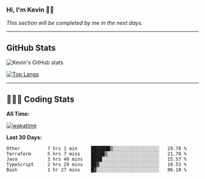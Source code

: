 ### Hi, I'm Kevin 👋🏻

_This section will be completed by me in the next days._


--- 
## GitHub Stats
![Kevin's GitHub stats](https://github-readme-stats.vercel.app/api?username=kevin-kraus&show_icons=true&theme=dark)

[![Top Langs](https://github-readme-stats.vercel.app/api/top-langs/?username=kevin-kraus&layout=compact&theme=dark)]()

---
## 🧑🏻‍💻 Coding Stats

**All Time:**

[![wakatime](https://wakatime.com/badge/user/2ee1869b-72a2-4c21-b5f7-e95432f5a1cf.svg?style=flat)](https://wakatime.com/@2ee1869b-72a2-4c21-b5f7-e95432f5a1cf)

**Last 30 Days:**

<!--START_SECTION:waka-->

```text
Other          7 hrs 1 min     ███████▒░░░░░░░░░░░░░░░░░   29.78 %
Terraform      5 hrs 7 mins    █████▒░░░░░░░░░░░░░░░░░░░   21.70 %
Java           3 hrs 40 mins   ████░░░░░░░░░░░░░░░░░░░░░   15.57 %
TypeScript     2 hrs 29 mins   ██▓░░░░░░░░░░░░░░░░░░░░░░   10.53 %
Bash           1 hr 27 mins    █▓░░░░░░░░░░░░░░░░░░░░░░░   06.18 %
```

<!--END_SECTION:waka-->
